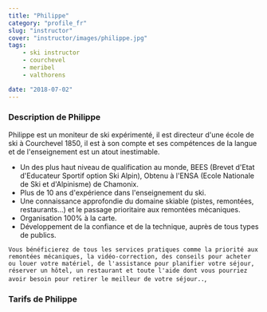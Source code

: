 ```yaml
---
title: "Philippe"
category: "profile_fr"
slug: "instructor"
cover: "instructor/images/philippe.jpg"
tags:
    - ski instructor
    - courchevel
    - meribel
    - valthorens

date: "2018-07-02"
---
```


### Description de Philippe
Philippe est un moniteur de ski expérimenté, il est directeur d'une école de ski à Courchevel 1850, il est  à son compte et ses compétences de la langue et de l'enseignement est un atout inestimable.  

* Un des plus haut niveau de qualification au monde, BEES (Brevet d'Etat d'Educateur Sportif option Ski Alpin), Obtenu à l'ENSA (Ecole Nationale de Ski et d'Alpinisme) de Chamonix.
* Plus de 10 ans d'expérience dans l'enseignement du ski.
* Une connaissance approfondie du domaine skiable (pistes, remontées, restaurants...) et le passage prioritaire aux remontées mécaniques. 
* Organisation 100% à la carte. 
* Développement de la confiance et de la technique, auprès de tous types de publics.

`Vous bénéficierez de tous les services pratiques comme la priorité aux remontées mécaniques, la vidéo-correction, des conseils pour acheter ou louer votre matériel, de l'assistance pour planifier votre séjour, réserver un hôtel, un restaurant et toute l'aide dont vous pourriez avoir besoin pour retirer le meilleur de votre séjour..`,

### Tarifs de Philippe


